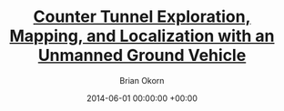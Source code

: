 ---
layout: post
title:  '<a href="https://apps.dtic.mil/sti/pdfs/ADA607907.pdf">Counter Tunnel Exploration, Mapping, and Localization with an Unmanned Ground Vehicle</a>'
date:   2014-06-01 00:00:00 +00:00
image: /images/tunnel.png
categories: research
author: "Brian Okorn"
venue: "SPIE Unmanned Systems Technology"
authors: "Jacoby Larson, <strong>Brian Okorn</strong>, Tracy Pastore, David Hooper, Jim Edwards"
pdf: https://apps.dtic.mil/sti/pdfs/ADA607907.pdf
---